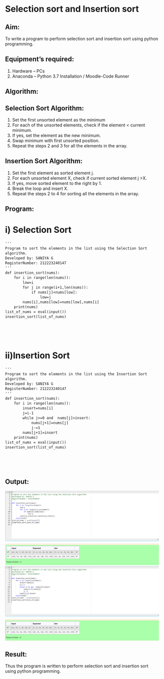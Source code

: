 # Selection sort and Insertion sort
## Aim:
To write a program to perform selection sort and insertion sort using python programming.
## Equipment’s required:
1.	Hardware – PCs
2.	Anaconda – Python 3.7 Installation / Moodle-Code Runner
## Algorithm:
## Selection Sort Algorithm:
1.	Set the first unsorted element as the minimum
2.	For each of the unsorted elements, check if the element < current minimum.
3.	If yes, set the element as the new minimum.
4.	Swap minimum with first unsorted position.
5.	Repeat the steps 2 and 3 for all the elements in the array.
## Insertion Sort Algorithm:
1.	Set the first element as sorted element j.
2.	For each unsorted element X, check if current sorted element j >X.
3.	If yes, move sorted element to the right by 1.
4.	Break the loop and insert X.
5.	Repeat the steps 2 to 4 for sorting all the elements in the array.
## Program:
# i) Selection Sort
```
''' 
Program to sort the elements in the list using the Selection Sort algorithm.
Developed by: SANIYA G
RegisterNumber: 212223240147
'''
def insertion_sort(nums):
    for i in range(len(nums)):
        low=i
        for j in range(i+1,len(nums)):
            if nums[j]<nums[low]:
                low=j
        nums[i],nums[low]=nums[low],nums[i]
    print(nums)
list_of_nums = eval(input())
insertion_sort(list_of_nums)





```
# ii)Insertion Sort
```
''' 
Program to sort the elements in the list using the Insertion Sort algorithm.
Developed by: SANIYA G
RegisterNumber: 212223240147
'''
def insertion_sort(nums):
    for i in range(len(nums)):
        insert=nums[i]
        j=i-1
        while j>=0 and  nums[j]>insert:
            nums[j+1]=nums[j]
            j-=1
        nums[j+1]=insert
    print(nums)
list_of_nums = eval(input())
insertion_sort(list_of_nums)





```

## Output:
![Alt text](<4 1.png>)
![Alt text](<4 2.png>)
## Result:
Thus the program is written to perform selection sort and insertion sort using python programming.
